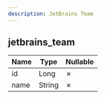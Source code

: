 ```yaml
---
description: JetBrains Team
---
```

jetbrains_team
--------------

| **Name** | **Type** | **Nullable** |
| -------- | -------- | ------------ |
| id       | Long     | &cross;      |
| name     | String   | &cross;      |

